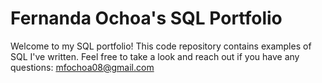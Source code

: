 # Fernanda Ochoa's SQL Portfolio

Welcome to my SQL portfolio! This code repository contains examples of SQL I've written. Feel free to take a look and reach out if you have any questions: mfochoa08@gmail.com
